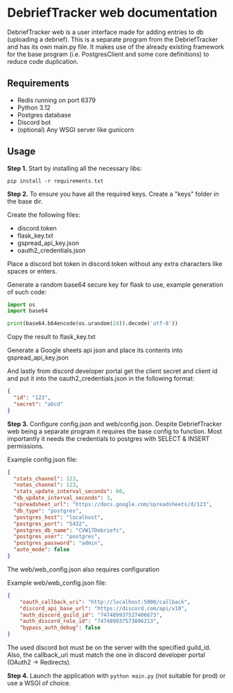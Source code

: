 # DebriefTracker web documentation
DebriefTracker web is a user interface made for adding entries to db (uploading a debrief).
This is a separate program from the DebriefTracker and has its own main.py file. It makes use of the already existing
framework for the base program (i.e. PostgresClient and some core definitions) to reduce code duplication.

## Requirements
- Redis running on port 6379
- Python 3.12
- Postgres database
- Discord bot
- (optional) Any WSGI server like gunicorn
## Usage
**Step 1.** Start by installing all the necessary libs:
```
pip install -r requirements.txt
```
**Step 2.** To ensure you have all the required keys. Create a "keys" folder in the base dir. 

Create the following files:
- discord.token
- flask_key.txt
- gspread_api_key.json
- oauth2_credentials.json

Place a discord bot token in discord.token without any extra characters like spaces or enters.

Generate a random base64 secure key for flask to use, example generation of such code: 
```python
import os
import base64

print(base64.b64encode(os.urandom(24)).decode('utf-8'))
```
Copy the result to flask_key.txt

Generate a Google sheets api json and place its contents into gspread_api_key.json

And lastly from discord developer portal get the client secret and client id and put it into the oauth2_credentials.json
in the following format:
```json
{
  "id": "123",
  "secret": "abcd"
}
```

**Step 3.** Configure config.json and web/config.json. Despite DebriefTracker web being a separate program it requires
the base config to function. Most importantly it needs the credentials to postgres with SELECT & INSERT permissions.

Example config.json file:
```json
{
  "stats_channel": 123,
  "notes_channel": 123,
  "stats_update_interval_seconds": 60,
  "db_update_interval_seconds": 3,
  "spreadsheet_url": "https://docs.google.com/spreadsheets/d/123",
  "db_type": "postgres",
  "postgres_host": "localhost",
  "postgres_port": "5432",
  "postgres_db_name": "CVW17Debriefs",
  "postgres_user": "postgres",
  "postgres_password": "admin",
  "auto_mode": false
}
```

The web/web_config.json also requires configuration

Example web/web_config.json file:
```json
{
    "oauth_callback_uri": "http://localhost:5000/callback",
    "discord_api_base_url": "https://discord.com/api/v10",
    "auth_discord_guild_id": "747489937527406673",
    "auth_discord_role_id": "747489937573806213",
    "bypass_auth_debug": false
}
```
The used discord bot must be on the server with the specified guild_id. Also, the callback_uri must match the one in
discord developer portal (OAuth2 -> Redirects).

**Step 4.** Launch the application with ``python main.py`` (not suitable for prod) or use a WSGI of choice.